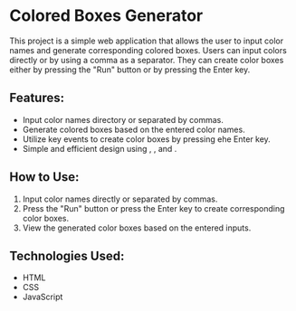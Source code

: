 # Colored Boxes Generator
<p>
This project is a simple web application that allows the user to input color names and generate corresponding colored boxes. Users can input colors directly or by using a comma as a separator. They can create color boxes either by pressing the "Run" button or by pressing the Enter key.
</p>

## Features:

- Input color names directory or separated by commas.
- Generate colored boxes based on the entered color names.
- Utilize key events to create color boxes by pressing ehe Enter key.
- Simple and efficient design using , , and . 


## How to Use:

1. Input color names directly or separated by commas.
2. Press the "Run" button or press the Enter key to create corresponding color boxes.
3. View the generated color boxes based on the entered inputs.

## Technologies Used:


- HTML
- CSS
- JavaScript
